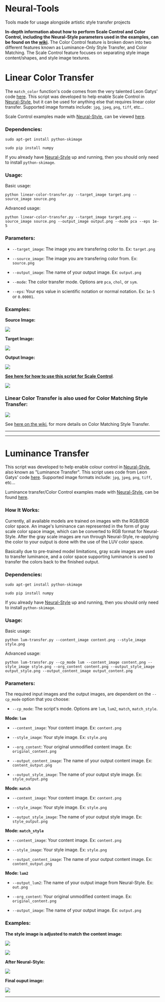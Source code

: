 # Neural-Tools
Tools made for usage alongside artistic style transfer projects

**In-depth information about how to perform Scale Control and Color Control, including the Neural-Style parameters used in the examples, can be found on the [wiki](https://github.com/ProGamerGov/Neural-Tools/wiki).** The Color Control feature is broken down into two different features known as Luminance-Only Style Transfer, and Color Matching. The Scale Control feature focuses on separating style image content/shapes, and style image textures. 

# Linear Color Transfer

The `match_color` function's code comes from the very talented Leon Gatys' code [here](https://github.com/leongatys/NeuralImageSynthesis/blob/master/ExampleNotebooks/ScaleControl.ipynb). This script was developed to help enable Scale Control in [Neural-Style](https://github.com/jcjohnson/neural-style), but it can be used for anything else that requires linear color transfer. Supported image formats include: `jpg`, `jpeg`, `png`, `tiff`, etc...

Scale Control examples made with [Neural-Style](https://github.com/jcjohnson/neural-style), can be viewed [here](https://github.com/ProGamerGov/Neural-Tools/wiki/Scale-Control-Examples).

### Dependencies: 

`sudo apt-get install python-skimage`

`sudo pip install numpy`

If you already have [Neural-Style](https://github.com/jcjohnson/neural-style) up and running, then you should only need to install `python-skimage`.

### Usage: 

Basic usage: 

```
python linear-color-transfer.py --target_image target.png --source_image source.png
```

Advanced usage: 

```
python linear-color-transfer.py --target_image target.png --source_image source.png --output_image output.png --mode pca --eps 1e-5
```

### Parameters: 

* `--target_image`: The image you are transfering color to. Ex: `target.png`

* `--source_image`: The image you are transfering color from. Ex: `source.png`

* `--output_image`: The name of your output image. Ex: `output.png`

* `--mode`: The color transfer mode. Options are `pca`, `chol`, or `sym`.

* `--eps`: Your eps value in scientific notation or normal notation. Ex: `1e-5` or `0.00001`.

### Examples: 

**Source Image:** 

![](https://i.imgur.com/eoX7f3Il.jpg)

**Target Image:** 

![](https://i.imgur.com/7FPCSril.jpg)

**Output Image:** 

![](https://i.imgur.com/STZ0Mspl.png)

**[See here for how to use this script for Scale Control](https://github.com/ProGamerGov/Neural-Tools/wiki/Scale-Control-Examples)**.

![](https://i.imgur.com/fsqGmJfl.png)


### Linear Color Transfer is also used for Color Matching Style Transfer:

![](https://i.imgur.com/6xf5c9yl.jpg)


See [here on the wiki](https://github.com/ProGamerGov/Neural-Tools/wiki/Color-Matching), for more details on Color Matching Style Transfer.

---

---

# Luminance Transfer

This script was developed to help enable colour control in [Neural-Style](https://github.com/jcjohnson/neural-style), also known as "Luminance Transfer". This script uses code from Leon Gatys' code [here](https://github.com/leongatys/NeuralImageSynthesis/blob/master/ExampleNotebooks/ColourControl.ipynb). Supported image formats include: `jpg`, `jpeg`, `png`, `tiff`, etc...

Luminance transfer/Color Control examples made with [Neural-Style](https://github.com/jcjohnson/neural-style), can be found [here](https://github.com/ProGamerGov/Neural-Tools/wiki/Color-Control-Examples).

### How It Works: 

Currently, all available models are trained on images with the RGB/BGR color space. An image's luminance can represented in the form of gray scale color space image, which can be converted to RGB format for Neural-Style. After the gray scale images are run through Neural-Style, re-applying the color to your output is done with the use of the LUV color space.

Basically due to pre-trained model limitations, gray scale images are used to transfer luminance, and a color space supporting luminance is used to transfer the colors back to the finished output. 

### Dependencies: 

`sudo apt-get install python-skimage`

`sudo pip install numpy`

If you already have [Neural-Style](https://github.com/jcjohnson/neural-style) up and running, then you should only need to install `python-skimage`.

### Usage:

Basic usage: 

```
python lum-transfer.py --content_image content.png --style_image style.png
```

Advanced usage: 

```
python lum-transfer.py --cp_mode lum --content_image content.png --style_image style.png --org_content content.png --output_style_image output_style.png --output_content_image output_content.png
```

### Parameters: 

The required input images and the output images, are dependent on the `--cp_mode` option that you choose: 

* `--cp_mode`: The script's mode. Options are `lum`, `lum2`, `match`, `match_style`.


**Mode: `lum`**


* `--content_image`: Your content image. Ex: `content.png`

* `--style_image`: Your style image. Ex: `style.png`

* `--org_content`: Your original unmodified content image. Ex: `original_content.png`

* `--output_content_image`: The name of your output content image. Ex: `content_output.png`

* `--output_style_image`: The name of your output style image. Ex: `style_output.png`

**Mode: `match`**

* `--content_image`: Your content image. Ex: `content.png`

* `--style_image`: Your style image. Ex: `style.png`

* `--output_style_image`: The name of your output style image. Ex: `style_output.png`

**Mode: `match_style`**

* `--content_image`: Your content image. Ex: `content.png`

* `--style_image`: Your style image. Ex: `style.png`

* `--output_content_image`: The name of your output content image. Ex: `content_output.png`

**Mode: `lum2`**

* `--output_lum2`: The name of your output image from Neural-Style. Ex: `out.png`

* `--org_content`: Your original unmodified content image. Ex: `original_content.png`

* `--output_image`: The name of your output image. Ex: `output.png`

### Examples:

**The style image is adjusted to match the content image:**

![](https://i.imgur.com/Q7phTmel.png)

![](https://i.imgur.com/dRf3yZHl.png)

**After Neural-Style:**

![](https://i.imgur.com/hpW8zufl.png)

**Final ouput image:** 

![](https://i.imgur.com/o5HDDtDl.png)

---


